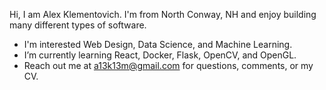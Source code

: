 Hi, I am Alex Klementovich.
I'm from North Conway, NH and enjoy building many different types of software.
- I'm interested Web Design, Data Science, and Machine Learning.
- I’m currently learning React, Docker, Flask, OpenCV, and OpenGL.
- Reach out me at a13k13m@gmail.com for questions, comments, or my CV.
